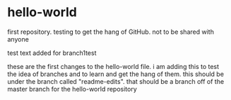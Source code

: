 # hello-world
first repository. testing to get the hang of GitHub. not to be shared with anyone

test text added for branch1test

these are the first changes to the hello-world file. i am adding this to test the idea of branches and to learn and get the hang of them. this should be under the branch called "readme-edits". that should be a branch off of the master branch for the hello-world repository

